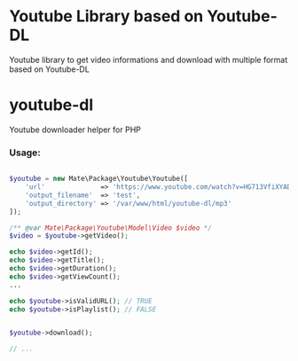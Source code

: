 # Youtube Library based on Youtube-DL
Youtube library to get video informations and download with multiple format based on Youtube-DL

# youtube-dl
 Youtube downloader helper for PHP

### Usage:

```php

$youtube = new Mate\Package\Youtube\Youtube([
    'url'              => 'https://www.youtube.com/watch?v=HG713VfiXYAD',
    'output_filename'  => 'test',
    'output_directory' => '/var/www/html/youtube-dl/mp3'
]);

/** @var Mate\Package\Youtube\Model\Video $video */
$video = $youtube->getVideo();

echo $video->getId();
echo $video->getTitle();
echo $video->getDuration();
echo $video->getViewCount();
...

echo $youtube->isValidURL(); // TRUE
echo $youtube->isPlaylist(); // FALSE


$youtube->download();

// ...

```
